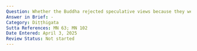 ```yaml
---
Question: Whether the Buddha rejected speculative views because they were just impractical or also unanswerable?
Answer in Brief: -
Category: Diṭṭhigata
Sutta References: MN 63; MN 102
Date Entered: April 3, 2025
Review Status: Not started
---
```

